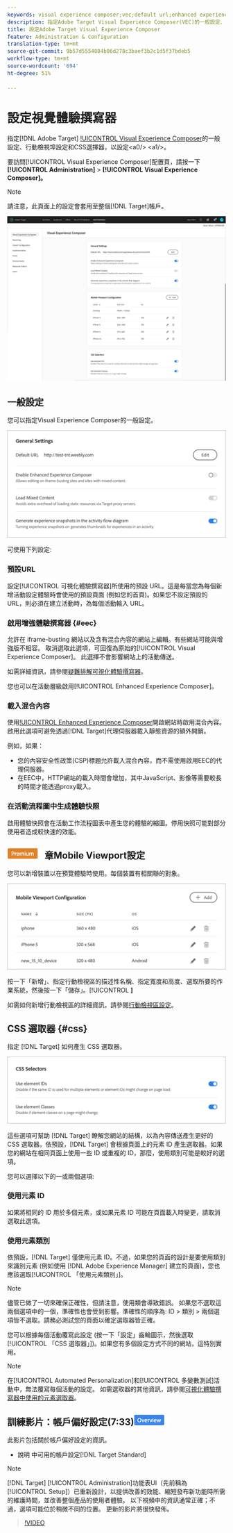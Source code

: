 ```yaml
---
keywords: visual experience composer;vec;default url;enhanced experience composer;eec;mixed content;experience snapshots;mobile viewport;css;css selectors
description: 指定Adobe Target Visual Experience Composer(VEC)的一般設定、行動檢視埠設定和CSS選擇器，以設定Adobe Target Visual Experience Composer(VEC)。
title: 設定Adobe Target Visual Experience Composer
feature: Administration & Configuration
translation-type: tm+mt
source-git-commit: 9b57d5554884b06d278c3baef3b2c1d5f37bdeb5
workflow-type: tm+mt
source-wordcount: '694'
ht-degree: 51%

---
```



# 設定視覺體驗撰寫器

指定[!DNL Adobe Target] [!UICONTROL  Visual Experience Composer](VEC)的一般設定、行動檢視埠設定和CSS選擇器，以設定&lt;a0/> &lt;a1/>。

要訪問[!UICONTROL Visual Experience Composer]配置頁，請按一下&#x200B;**[!UICONTROL Administration]** > **[!UICONTROL Visual Experience Composer]。**

>[!NOTE]
>
>請注意，此頁面上的設定會套用至整個[!DNL Target]帳戶。

![「Visual Experience Composer」配置頁](/help/administrating-target/assets/vec.png)

## 一般設定

您可以指定Visual Experience Composer的一般設定。

![「常規設定」部分](/help/administrating-target/assets/general-settings.png)

可使用下列設定:

### 預設URL

設定[!UICONTROL 可視化體驗撰寫器]所使用的預設 URL。這是每當您為每個新增活動設定體驗時會使用的預設頁面 (例如您的首頁)。如果您不設定預設的 URL，則必須在建立活動時，為每個活動輸入 URL。

### 啟用增強體驗撰寫器  {#eec}

允許在 iframe-busting 網站以及含有混合內容的網站上編輯。有些網站可能與增強版不相容。 取消選取此選項，可回復為原始的[!UICONTROL  Visual Experience Composer]。 此選擇不會影響網站上的活動傳送。

如需詳細資訊，請參閱[疑難排解可視化體驗撰寫器](/help/c-experiences/c-visual-experience-composer/r-troubleshoot-composer/troubleshoot-composer.md)。

您也可以在活動層級啟用[!UICONTROL Enhanced Experience Composer]。

### 載入混合內容

使用[!UICONTROL Enhanced Experience Composer](EEC)開啟網站時啟用混合內容。 啟用此選項可避免透過[!DNL Target]代理伺服器載入靜態資源的額外開銷。

例如，如果：

* 您的內容安全性政策(CSP)標題允許載入混合內容，而不需使用啟用EEC的代理伺服器。
* 在EEC中，HTTP網站的載入時間會增加，其中JavaScript、影像等需要較長的時間才能透過proxy載入。

### 在活動流程圖中生成體驗快照

啟用體驗快照會在活動工作流程圖表中產生您的體驗的縮圖。停用快照可能對部分使用者造成較快速的效能。

## ![Premium徽](/help/assets/premium.png) 章Mobile Viewport設定

您可以新增裝置以在預覽體驗時使用。每個裝置有相關聯的對象。

![「移動視區配置」部分](/help/administrating-target/assets/mobile-viewport-configuration.png)

按一下「新增」、指定行動檢視區的描述性名稱、指定寬度和高度、選取所要的作業系統，然後按一下「儲存」。[!UICONTROL **]**

如需如何新增行動檢視區的詳細資訊，請參閱[行動檢視區設定](/help/c-experiences/c-visual-experience-composer/mobile-viewports.md)。

## CSS 選取器 {#css}

指定 [!DNL Target] 如何產生 CSS 選取器。

![「CSS選擇器」區段](/help/administrating-target/assets/css-selectors.png)

這些選項可幫助 [!DNL Target] 瞭解您網站的結構，以為內容傳送產生更好的 CSS 選取器。依預設，[!DNL Target] 會根據頁面上的元素 ID 產生選取器。如果您的網站在相同頁面上使用一些 ID 或重複的 ID，那麼，使用類別可能是較好的選項。

您可以選擇以下的一或兩個選項:

### 使用元素 ID

如果將相同的 ID 用於多個元素，或如果元素 ID 可能在頁面載入時變更，請取消選取此選項。

### 使用元素類別

依預設，[!DNL Target] 僅使用元素 ID。不過，如果您的頁面的設計是要使用類別來識別元素 (例如使用 [!DNL Adobe Experience Manager] 建立的頁面)，您也應該選取[!UICONTROL 「使用元素類別」]。

>[!NOTE]
>
>儘管已做了一切來確保正確性，但請注意，使用類會導致錯誤。 如果您不選取這兩個選項中的一個，準確性也會受到影響。準確性的順序為: ID > 類別 > 兩個選項皆不選取。請務必測試您的頁面以確定選取器皆正確。

您可以根據每個活動覆寫此設定 (按一下「設定」齒輪圖示，然後選取[!UICONTROL 「CSS 選取器」])。如果您有多個設定方式不同的網站，這特別實用。

>[!NOTE]
>
>在[!UICONTROL Automated Personalization]和[!UICONTROL 多變數測試]活動中，無法覆寫每個活動的設定。  如需選取器的其他資訊，請參閱[可視化體驗撰寫器中使用的元素選取器](/help/c-experiences/c-visual-experience-composer/vec-selectors.md)。

## 訓練影片：帳戶偏好設定(7:33)![概述徽章](/help/assets/overview.png)

此影片包括關於帳戶偏好設定的資訊。

* 說明 中可用的帳戶設定[!DNL Target Standard]

>[!NOTE]
>
>[!DNL Target] [!UICONTROL Administration]功能表UI（先前稱為[!UICONTROL Setup]）已重新設計，以提供改善的效能、縮短發布新功能時所需的維護時間，並改善整個產品的使用者體驗。 以下視頻中的資訊通常正確；不過，選項可能位於稍微不同的位置。 更新的影片將很快發佈。

>[!VIDEO](https://video.tv.adobe.com/v/17379)
